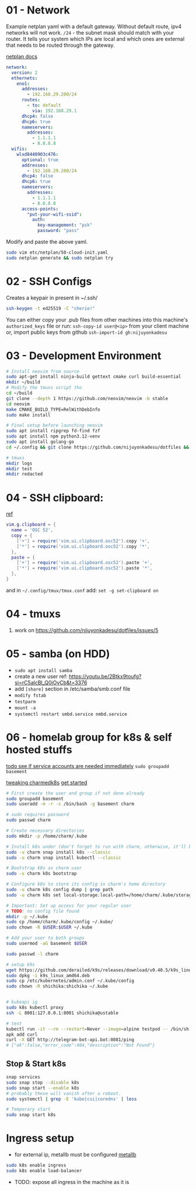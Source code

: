 # 01 - Network

Example netplan yaml with a default gateway. Without default route, ipv4 networks will not work.
`/24` - the subnet mask should match with your router. It tells your system which IPs are local and which ones are external that
needs to be routed through the gateway.

[netplan docs](https://netplan.readthedocs.io/en/stable/howto/) 

```yaml
network:
  version: 2
  ethernets:
    eno1:
      addresses:
        - 192.168.29.200/24
      routes:
        - to: default
          via: 192.168.29.1
      dhcp4: false
      dhcp6: true
      nameservers:
        addresses:
          - 1.1.1.1
          - 8.8.8.8
  wifis:
    wlxd8448903c476:
      optional: true
      addresses:
        - 192.168.29.200/24
      dhcp4: false
      dhcp6: true
      nameservers:
        addresses:
          - 1.1.1.1
          - 8.8.8.8
      access-points:
        "put-your-wifi-ssid":
          auth:
            key-management: "psk"
            password: "pass"
```

Modify and paste the above yaml.

```sh
sudo vim etc/netplan/50-cloud-init.yaml
sudo netplan generate && sudo netplan try
```

# 02 - SSH Configs

Creates a keypair in present in ~/.ssh/

```sh
ssh-keygen -t ed25519 -C "cherio!"
```

You can either copy your .pub files from other machines into this machine's `authorized_keys` file
or run: `ssh-copy-id user@<ip>` from your client machine
or, import public keys from github `ssh-import-id gh:nijuyonkadesu`

# 03 - Development Environment

```sh
# Install neovim from source
sudo apt-get install ninja-build gettext cmake curl build-essential
mkdir ~/build
# Modify the tmuxs script tho
cd ~/build
git clone --depth 1 https://github.com/neovim/neovim -b stable
cd neovim
make CMAKE_BUILD_TYPE=RelWithDebInfo
sudo make install

# Final setup before launching neovim
sudo apt install ripgrep fd-find fzf
sudo apt install npm python3.12-venv
sudo apt install golang-go
cd ~/.config && git clone https://github.com/nijuyonkadesu/dotfiles && cd dotfiles && bash setup.sh

# tmuxs
mkdir logs
mkdir test
mkdir redacted
```

# 04 - SSH clipboard:

[ref](https://mil.ad/blog/2024/remote-clipboard.html#:~:text=Configuring%20neovim%20to%20use%20OSC%2D52&text=This%20allows%20you%20to%20use,have%20them%20work%20across%20SSH.)

```lua
vim.g.clipboard = {
  name = 'OSC 52',
  copy = {
    ['+'] = require('vim.ui.clipboard.osc52').copy '+',
    ['*'] = require('vim.ui.clipboard.osc52').copy '*',
  },
  paste = {
    ['+'] = require('vim.ui.clipboard.osc52').paste '+',
    ['*'] = require('vim.ui.clipboard.osc52').paste '*',
  },
}
```

and in `~/.config/tmux/tmux.conf` add: `set -g set-clipboard on`

# 04 - tmuxs

1. work on https://github.com/nijuyonkadesu/dotfiles/issues/5

# 05 - samba (on HDD)

- `sudo apt install samba`
- create a new user ref: https://youtu.be/2Btkx9toufg?si=rC5alcBl_Q0jOvCb&t=3376
- add `[share]` section in /etc/samba/smb.conf file
- `modify fstab`
- `testparm`
- `mount -a`
- `systemctl restart smbd.service nmbd.service`

# 06 - homelab group for k8s & self hosted stuffs

[todo see if service accounts are needed immediately](https://claude.ai/chat/06ceec6f-7bd7-4622-9e47-e9649d621233)
`sudo groupadd basement`

[tweaking charmedk8s](https://documentation.ubuntu.com/canonical-kubernetes/latest/snap/howto/)
[get started](https://documentation.ubuntu.com/canonical-kubernetes/latest/snap/tutorial/getting-started/)

```sh
# First create the user and group if not done already
sudo groupadd basement
sudo useradd -m -r -s /bin/bash -g basement charm

# sudo requires password
sudo passwd charm

# Create necessary directories
sudo mkdir -p /home/charm/.kube

# Install k8s under (don't forget to run with charm, otherwise, it'll be in root user. it doesn't matter actually)
sudo -u charm snap install k8s --classic
sudo -u charm snap install kubectl --classic

# Bootstrap k8s as charm user
sudo -u charm k8s bootstrap

# Configure k8s to store its config in charm's home directory
sudo -u charm k8s config dump | grep path
sudo -u charm k8s set local-storage.local-path=/home/charm/.kube/storage

# Important: Set up access for your regular user
# TODO: no config file found
mkdir -p ~/.kube
sudo cp /home/charm/.kube/config ~/.kube/
sudo chown -R $USER:$USER ~/.kube

# Add your user to both groups
sudo usermod -aG basement $USER

sudo passwd -l charm

# setup k9s
wget https://github.com/derailed/k9s/releases/download/v0.40.5/k9s_linux_amd64.deb
sudo dpkg -i k9s_linux_amd64.deb
sudo cp /etc/kubernetes/admin.conf ~/.kube/config
sudo chown -R shichika:shichika ~/.kube


# kubeapi ig
sudo k8s kubectl proxy
ssh -L 8001:127.0.0.1:8001 shichika@ustable

# test
kubectl run -it --rm --restart=Never --image=alpine testpod -- /bin/sh
apk add curl
curl -X GET http://telegram-bot-api.bot:8081/ping
# {"ok":false,"error_code":404,"description":"Not Found"}
```

## Stop & Start k8s

```sh
snap services
sudo snap stop --disable k8s
sudo snap start --enable k8s
# probably these will vanish after a reboot.
sudo systemctl | grep -E 'kube|csi|coredns' | less

# Temporary start
sudo snap start k8s
```

# Ingress setup

- for external ip, metallb must be configured
  [metallb](https://metallb.io/concepts/)

```sh
sudo k8s enable ingress
sudo k8s enable load-balancer
```

- TODO: expose all ingress in the machine as it is
